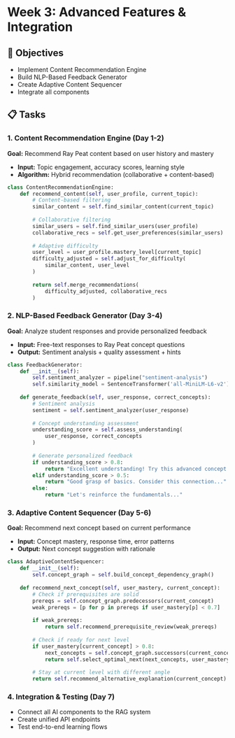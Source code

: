 # Week 3: Advanced Features & Integration

## 🎯 Objectives
- Implement Content Recommendation Engine
- Build NLP-Based Feedback Generator
- Create Adaptive Content Sequencer
- Integrate all components

## 📋 Tasks

### 1. Content Recommendation Engine (Day 1-2)
**Goal:** Recommend Ray Peat content based on user history and mastery
- **Input:** Topic engagement, accuracy scores, learning style
- **Algorithm:** Hybrid recommendation (collaborative + content-based)

```python
class ContentRecommendationEngine:
    def recommend_content(self, user_profile, current_topic):
        # Content-based filtering
        similar_content = self.find_similar_content(current_topic)
        
        # Collaborative filtering
        similar_users = self.find_similar_users(user_profile)
        collaborative_recs = self.get_user_preferences(similar_users)
        
        # Adaptive difficulty
        user_level = user_profile.mastery_level[current_topic]
        difficulty_adjusted = self.adjust_for_difficulty(
            similar_content, user_level
        )
        
        return self.merge_recommendations(
            difficulty_adjusted, collaborative_recs
        )
```

### 2. NLP-Based Feedback Generator (Day 3-4)
**Goal:** Analyze student responses and provide personalized feedback
- **Input:** Free-text responses to Ray Peat concept questions
- **Output:** Sentiment analysis + quality assessment + hints

```python
class FeedbackGenerator:
    def __init__(self):
        self.sentiment_analyzer = pipeline("sentiment-analysis")
        self.similarity_model = SentenceTransformer('all-MiniLM-L6-v2')
    
    def generate_feedback(self, user_response, correct_concepts):
        # Sentiment analysis
        sentiment = self.sentiment_analyzer(user_response)
        
        # Concept understanding assessment
        understanding_score = self.assess_understanding(
            user_response, correct_concepts
        )
        
        # Generate personalized feedback
        if understanding_score > 0.8:
            return "Excellent understanding! Try this advanced concept..."
        elif understanding_score > 0.5:
            return "Good grasp of basics. Consider this connection..."
        else:
            return "Let's reinforce the fundamentals..."
```

### 3. Adaptive Content Sequencer (Day 5-6)
**Goal:** Recommend next concept based on current performance
- **Input:** Concept mastery, response time, error patterns
- **Output:** Next concept suggestion with rationale

```python
class AdaptiveContentSequencer:
    def __init__(self):
        self.concept_graph = self.build_concept_dependency_graph()
    
    def recommend_next_concept(self, user_mastery, current_concept):
        # Check if prerequisites are solid
        prereqs = self.concept_graph.predecessors(current_concept)
        weak_prereqs = [p for p in prereqs if user_mastery[p] < 0.7]
        
        if weak_prereqs:
            return self.recommend_prerequisite_review(weak_prereqs)
        
        # Check if ready for next level
        if user_mastery[current_concept] > 0.8:
            next_concepts = self.concept_graph.successors(current_concept)
            return self.select_optimal_next(next_concepts, user_mastery)
        
        # Stay at current level with different angle
        return self.recommend_alternative_explanation(current_concept)
```

### 4. Integration & Testing (Day 7)
- Connect all AI components to the RAG system
- Create unified API endpoints
- Test end-to-end learning flows
